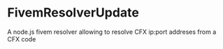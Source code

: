 # FivemResolverUpdate
A node.js fivem resolver allowing to resolve CFX ip:port addreses from a CFX code
